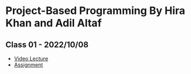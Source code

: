 # Project-Based Programming By Hira Khan and Adil Altaf

## Class 01 - 2022/10/08

- [Video Lecture](https://youtu.be/a7mD_fkRvtM)
- [Assignment](../assignments/class_01-20221009/)
